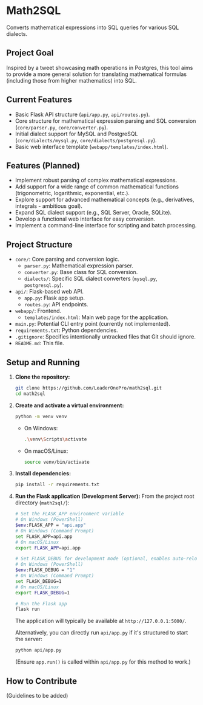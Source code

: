 # Math2SQL

Converts mathematical expressions into SQL queries for various SQL dialects.

## Project Goal

Inspired by a tweet showcasing math operations in Postgres, this tool aims to provide a more general solution for translating mathematical formulas (including those from higher mathematics) into SQL.

## Current Features

- Basic Flask API structure (`api/app.py`, `api/routes.py`).
- Core structure for mathematical expression parsing and SQL conversion (`core/parser.py`, `core/converter.py`).
- Initial dialect support for MySQL and PostgreSQL (`core/dialects/mysql.py`, `core/dialects/postgresql.py`).
- Basic web interface template (`webapp/templates/index.html`).

## Features (Planned)

-   Implement robust parsing of complex mathematical expressions.
-   Add support for a wide range of common mathematical functions (trigonometric, logarithmic, exponential, etc.).
-   Explore support for advanced mathematical concepts (e.g., derivatives, integrals - ambitious goal).
-   Expand SQL dialect support (e.g., SQL Server, Oracle, SQLite).
-   Develop a functional web interface for easy conversion.
-   Implement a command-line interface for scripting and batch processing.

## Project Structure

-   `core/`: Core parsing and conversion logic.
    -   `parser.py`: Mathematical expression parser.
    -   `converter.py`: Base class for SQL conversion.
    -   `dialects/`: Specific SQL dialect converters (`mysql.py`, `postgresql.py`).
-   `api/`: Flask-based web API.
    -   `app.py`: Flask app setup.
    -   `routes.py`: API endpoints.
-   `webapp/`: Frontend.
    -   `templates/index.html`: Main web page for the application.
-   `main.py`: Potential CLI entry point (currently not implemented).
-   `requirements.txt`: Python dependencies.
-   `.gitignore`: Specifies intentionally untracked files that Git should ignore.
-   `README.md`: This file.

## Setup and Running

1.  **Clone the repository:**
    ```bash
    git clone https://github.com/LeaderOnePro/math2sql.git
    cd math2sql
    ```
2.  **Create and activate a virtual environment:**
    ```bash
    python -m venv venv
    ```
    -   On Windows:
        ```bash
        .\venv\Scripts\activate
        ```
    -   On macOS/Linux:
        ```bash
        source venv/bin/activate
        ```
3.  **Install dependencies:**
    ```bash
    pip install -r requirements.txt
    ```
4.  **Run the Flask application (Development Server):**
    From the project root directory (`math2sql/`):
    ```bash
    # Set the FLASK_APP environment variable
    # On Windows (PowerShell)
    $env:FLASK_APP = "api.app"
    # On Windows (Command Prompt)
    set FLASK_APP=api.app
    # On macOS/Linux
    export FLASK_APP=api.app

    # Set FLASK_DEBUG for development mode (optional, enables auto-reloading and debugger)
    # On Windows (PowerShell)
    $env:FLASK_DEBUG = "1"
    # On Windows (Command Prompt)
    set FLASK_DEBUG=1
    # On macOS/Linux
    export FLASK_DEBUG=1

    # Run the Flask app
    flask run
    ```
    The application will typically be available at `http://127.0.0.1:5000/`.

    Alternatively, you can directly run `api/app.py` if it's structured to start the server:
    ```bash
    python api/app.py
    ```
    (Ensure `app.run()` is called within `api/app.py` for this method to work.)

## How to Contribute

(Guidelines to be added)